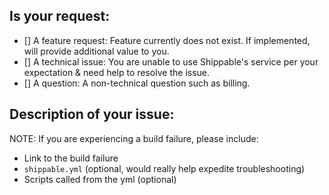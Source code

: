 Is your request:
---------------------------

- [] A feature request: Feature currently does not exist. If implemented, will provide additional value to you.
- [] A technical issue: You are unable to use Shippable's service per your expectation & need help to resolve the issue.
- [] A question: A non-technical question such as billing.

Description of your issue:
--------------------------
NOTE: If you are experiencing a build failure, please include:

- Link to the build failure
- `shippable.yml` (optional, would really help expedite troubleshooting)
- Scripts called from the yml (optional)
